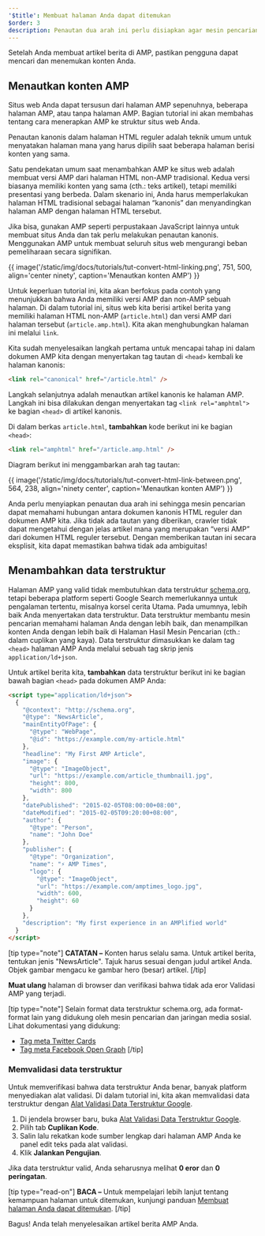 ```yaml
---
'$title': Membuat halaman Anda dapat ditemukan
$order: 3
description: Penautan dua arah ini perlu disiapkan agar mesin pencarian memahami hubungan antara dokumen kanonis HTML reguler dan dokumen AMP kita.
---
```


Setelah Anda membuat artikel berita di AMP, pastikan pengguna dapat mencari dan menemukan konten Anda.

## Menautkan konten AMP

Situs web Anda dapat tersusun dari halaman AMP sepenuhnya, beberapa halaman AMP, atau tanpa halaman AMP. Bagian tutorial ini akan membahas tentang cara menerapkan AMP ke struktur situs web Anda.

Penautan kanonis dalam halaman HTML reguler adalah teknik umum untuk menyatakan halaman mana yang harus dipilih saat beberapa halaman berisi konten yang sama.

Satu pendekatan umum saat menambahkan AMP ke situs web adalah membuat versi AMP dari halaman HTML non-AMP tradisional. Kedua versi biasanya memiliki konten yang sama (cth.: teks artikel), tetapi memiliki presentasi yang berbeda. Dalam skenario ini, Anda harus memperlakukan halaman HTML tradisional sebagai halaman “kanonis” dan menyandingkan halaman AMP dengan halaman HTML tersebut.

Jika bisa, gunakan AMP seperti perpustakaan JavaScript lainnya untuk membuat situs Anda dan tak perlu melakukan penautan kanonis. Menggunakan AMP untuk membuat seluruh situs web mengurangi beban pemeliharaan secara signifikan.

{{ image('/static/img/docs/tutorials/tut-convert-html-linking.png', 751, 500, align='center ninety', caption='Menautkan konten AMP') }}

Untuk keperluan tutorial ini, kita akan berfokus pada contoh yang menunjukkan bahwa Anda memiliki versi AMP dan non-AMP sebuah halaman. Di dalam tutorial ini, situs web kita berisi artikel berita yang memiliki halaman HTML non-AMP (`article.html`) dan versi AMP dari halaman tersebut (`article.amp.html`). Kita akan menghubungkan halaman ini melalui `link`.

Kita sudah menyelesaikan langkah pertama untuk mencapai tahap ini dalam dokumen AMP kita dengan menyertakan tag tautan di `<head>` kembali ke halaman kanonis:

```html
<link rel="canonical" href="/article.html" />
```

Langkah selanjutnya adalah menautkan artikel kanonis ke halaman AMP. Langkah ini bisa dilakukan dengan menyertakan tag `<link rel="amphtml">` ke bagian `<head>` di artikel kanonis.

Di dalam berkas `article.html`, **tambahkan** kode berikut ini ke bagian `<head>`:

```html
<link rel="amphtml" href="/article.amp.html" />
```

Diagram berikut ini menggambarkan arah tag tautan:

{{ image('/static/img/docs/tutorials/tut-convert-html-link-between.png', 564, 238, align='ninety center', caption='Menautkan konten AMP') }}

Anda perlu menyiapkan penautan dua arah ini sehingga mesin pencarian dapat memahami hubungan antara dokumen kanonis HTML reguler dan dokumen AMP kita. Jika tidak ada tautan yang diberikan, crawler tidak dapat mengetahui dengan jelas artikel mana yang merupakan “versi AMP” dari dokumen HTML reguler tersebut. Dengan memberikan tautan ini secara eksplisit, kita dapat memastikan bahwa tidak ada ambiguitas!

## Menambahkan data terstruktur

Halaman AMP yang valid tidak membutuhkan data terstruktur [schema.org](http://schema.org/), tetapi beberapa platform seperti Google Search memerlukannya untuk pengalaman tertentu, misalnya korsel cerita Utama. Pada umumnya, lebih baik Anda menyertakan data terstruktur. Data terstruktur membantu mesin pencarian memahami halaman Anda dengan lebih baik, dan menampilkan konten Anda dengan lebih baik di Halaman Hasil Mesin Pencarian (cth.: dalam cuplikan yang kaya). Data terstruktur dimasukkan ke dalam tag `<head>` halaman AMP Anda melalui sebuah tag skrip jenis `application/ld+json`.

Untuk artikel berita kita, **tambahkan** data terstruktur berikut ini ke bagian bawah bagian `<head>` pada dokumen AMP Anda:

```html
<script type="application/ld+json">
  {
    "@context": "http://schema.org",
    "@type": "NewsArticle",
    "mainEntityOfPage": {
      "@type": "WebPage",
      "@id": "https://example.com/my-article.html"
    },
    "headline": "My First AMP Article",
    "image": {
      "@type": "ImageObject",
      "url": "https://example.com/article_thumbnail1.jpg",
      "height": 800,
      "width": 800
    },
    "datePublished": "2015-02-05T08:00:00+08:00",
    "dateModified": "2015-02-05T09:20:00+08:00",
    "author": {
      "@type": "Person",
      "name": "John Doe"
    },
    "publisher": {
      "@type": "Organization",
      "name": "⚡ AMP Times",
      "logo": {
        "@type": "ImageObject",
        "url": "https://example.com/amptimes_logo.jpg",
        "width": 600,
        "height": 60
      }
    },
    "description": "My first experience in an AMPlified world"
  }
</script>
```

[tip type="note"] **CATATAN –** Konten harus selalu sama. Untuk artikel berita, tentukan jenis "NewsArticle". Tajuk harus sesuai dengan judul artikel Anda. Objek gambar mengacu ke gambar hero (besar) artikel. [/tip]

**Muat ulang** halaman di browser dan verifikasi bahwa tidak ada eror Validasi AMP yang terjadi.

[tip type="note"] Selain format data terstruktur schema.org, ada format-format lain yang didukung oleh mesin pencarian dan jaringan media sosial. Lihat dokumentasi yang didukung:

- [Tag meta Twitter Cards](https://dev.twitter.com/cards/overview)
- [Tag meta Facebook Open Graph](https://developers.facebook.com/docs/sharing/webmasters) [/tip]

### Memvalidasi data terstruktur

Untuk memverifikasi bahwa data terstruktur Anda benar, banyak platform menyediakan alat validasi. Di dalam tutorial ini, kita akan memvalidasi data terstruktur dengan [Alat Validasi Data Terstruktur Google](https://developers.google.com/structured-data/testing-tool/).

1. Di jendela browser baru, buka [Alat Validasi Data Terstruktur Google](https://developers.google.com/structured-data/testing-tool/).
2. Pilih tab **Cuplikan Kode**.
3. Salin lalu rekatkan kode sumber lengkap dari halaman AMP Anda ke panel edit teks pada alat validasi.
4. Klik **Jalankan Pengujian**.

Jika data terstruktur valid, Anda seharusnya melihat **0 eror** dan **0 peringatan**.

[tip type="read-on"] **BACA –** Untuk mempelajari lebih lanjut tentang kemampuan halaman untuk ditemukan, kunjungi panduan [Membuat halaman Anda dapat ditemukan](../../../../documentation/guides-and-tutorials/optimize-measure/discovery.md). [/tip]

Bagus! Anda telah menyelesaikan artikel berita AMP Anda.
